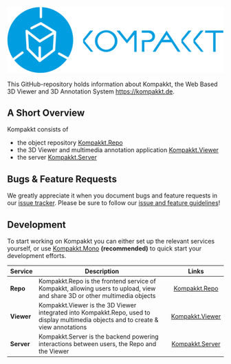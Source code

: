 <p align="center">
    <img src="https://github.com/DH-Cologne/Kompakkt.Repo/raw/master/src/assets/kompakkt-logo.png" alt="Kompakkt Logo" width="600">
</p>

This GitHub-repository holds information about Kompakkt, the Web Based 3D Viewer and 3D Annotation System https://kompakkt.de.

## A Short Overview

Kompakkt consists of
- the object repository [Kompakkt.Repo](https://github.com/Kompakkt/Repo)
- the 3D Viewer and multimedia annotation application [Kompakkt.Viewer](https://github.com/Kompakkt/Viewer)
- the server [Kompakkt.Server](https://github.com/Kompakkt/Server)

## Bugs & Feature Requests

We greatly appreciate it when you document bugs and feature requests in our [issue tracker](https://github.com/Kompakkt/Kompakkt/issues). Please be sure to follow our [issue and feature guidelines](https://github.com/Kompakkt/Kompakkt/issues/1)!

## Development

To start working on Kompakkt you can either set up the relevant services yourself, or use [Kompakkt.Mono](https://github.com/Kompakkt/Mono) **(recommended)** to quick start your development efforts.

| Service | Description | Links |
| ------- | ------- |:-----:|
| **Repo** | Kompakkt.Repo is the frontend service of Kompakkt, allowing users to upload, view and share 3D or other multimedia objects | [Kompakkt.Repo](https://github.com/Kompakkt/Kompakkt/Repo)
| **Viewer** | Kompakkt.Viewer is the 3D Viewer integrated into Kompakkt.Repo, used to display multimedia objects and to create & view annotations | [Kompakkt.Viewer](https://github.com/Kompakkt/Kompakkt/Viewer)
| **Server** | Kompakkt.Server is the backend powering interactions between users, the Repo and the Viewer | [Kompakkt.Server](https://github.com/Kompakkt/Kompakkt/Server)
